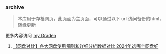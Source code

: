 ### archive



>  本库用于存档网页，此页面为主页面，可以通过以下 url 访问备份的html，随缘更新



更多内容访问 [my Graden](https://ckole.com)



1. [【网盘对比】各大网盘使用细则和详细分析数据对比 2024年选哪个网盘好](https://sanckole.github.io/archive/%E3%80%90%E7%BD%91%E7%9B%98%E5%AF%B9%E6%AF%94%E3%80%91%E5%90%84%E5%A4%A7%E7%BD%91%E7%9B%98%E4%BD%BF%E7%94%A8%E7%BB%86%E5%88%99%E5%92%8C%E8%AF%A6%E7%BB%86%E5%88%86%E6%9E%90%E6%95%B0%E6%8D%AE%E5%AF%B9%E6%AF%94%202024%E5%B9%B4%E9%80%89%E5%93%AA%E4%B8%AA%E7%BD%91%E7%9B%98%E5%A5%BD.html)

